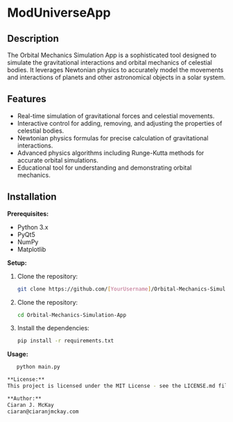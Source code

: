 # ModUniverseApp

## Description
The Orbital Mechanics Simulation App is a sophisticated tool designed to simulate the gravitational interactions and orbital mechanics of celestial bodies. It leverages Newtonian physics to accurately model the movements and interactions of planets and other astronomical objects in a solar system.

## Features
- Real-time simulation of gravitational forces and celestial movements.
- Interactive control for adding, removing, and adjusting the properties of celestial bodies.
- Newtonian physics formulas for precise calculation of gravitational interactions.
- Advanced physics algorithms including Runge-Kutta methods for accurate orbital simulations.
- Educational tool for understanding and demonstrating orbital mechanics.

## Installation

**Prerequisites:**
- Python 3.x
- PyQt5
- NumPy
- Matplotlib

**Setup:**
1. Clone the repository:
   ```sh
   git clone https://github.com/[YourUsername]/Orbital-Mechanics-Simulation-App.git

2. Clone the repository:
   ```sh
   cd Orbital-Mechanics-Simulation-App

3. Install the dependencies:
   ```sh
   pip install -r requirements.txt

**Usage:**
```sh
   python main.py

**License:**
This project is licensed under the MIT License - see the LICENSE.md file for details.

**Author:**
Ciaran J. McKay
ciaran@ciaranjmckay.com


